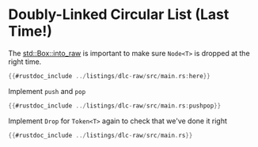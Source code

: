# Doubly-Linked Circular List (Last Time!)

The [std::Box::into_raw](https://doc.rust-lang.org/std/boxed/struct.Box.html#method.into_raw) is important to make sure `Node<T>` is dropped at the right time.

```rust
{{#rustdoc_include ../listings/dlc-raw/src/main.rs:here}}
```
Implement `push` and `pop`

```rust
{{#rustdoc_include ../listings/dlc-raw/src/main.rs:pushpop}}
```

Implement `Drop` for `Token<T>` again to check that we've done it right

```rust
{{#rustdoc_include ../listings/dlc-raw/src/main.rs}}
```

